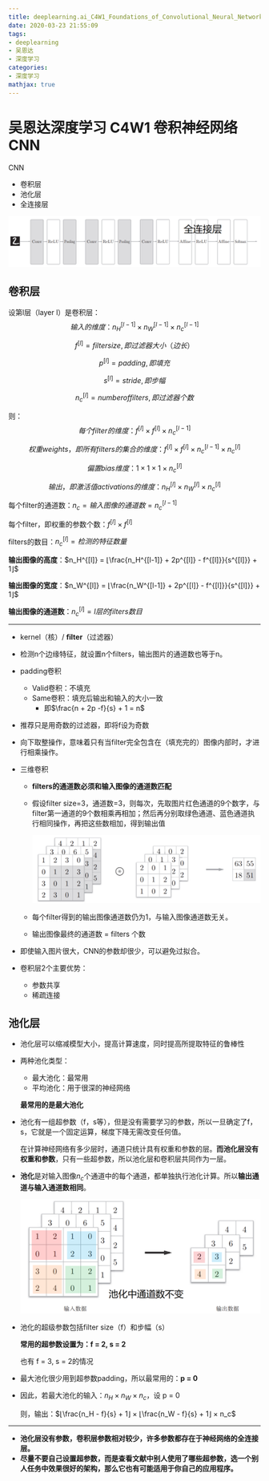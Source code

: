 ```yaml
---
title: deeplearning.ai_C4W1_Foundations_of_Convolutional_Neural_Networks
date: 2020-03-23 21:55:09
tags:
- deeplearning
- 吴恩达
- 深度学习
categories:
- 深度学习
mathjax: true
---
```


# 吴恩达深度学习 C4W1 卷积神经网络 CNN

CNN

- 卷积层
- 池化层
- 全连接层

![image-20200324153929956](deeplearning-ai-C4W1-Foundations-of-Convolutional-Neural-Networks/image-20200324153929956.png)

## 卷积层

设第l层（layer l）是卷积层：
$$
输入的维度：n_H^{[l-1]} × n_W^{[l-1]} × n_c^{[l-1]}
$$

$$
f^{[l]} = filter size, 即过滤器大小（边长）
$$

$$
p^{[l]} = padding, 即填充
$$

$$
s^{[l]} = stride,即步幅
$$

$$
n_c^{[l]} = number of filters, 即过滤器个数
$$

则：
$$
每个filter的维度：f^{[l]}×f^{[l]}×n_c^{[l-1]}
$$

$$
权重weights，即所有filters的集合的维度：f^{[l]} × f^{[l]} × n_c^{[l-1]} × n_c^{[l]}
$$

$$
偏置bias维度：1 × 1 × 1 × n_c^{[l]}
$$

$$
输出，即激活值activations的维度：n_H^{[l]} × n_W^{[l]} × n_c^{[l]}
$$

每个filter的通道数：$n_c = 输入图像的通道数 = n_c^{[l-1]}$

每个filter，即权重的参数个数：$f^{[l]} × f^{[l]}$

filters的数目：$n_c^{[l]} = 检测的特征数量$

**输出图像的高度**：$n_H^{[l]} = ⌊\frac{n_H^{[l-1]} + 2p^{[l]} - f^{[l]}}{s^{[l]}} + 1⌋$

**输出图像的宽度**：$n_W^{[l]} = ⌊\frac{n_W^{[l-1]} + 2p^{[l]} - f^{[l]}}{s^{[l]}} + 1⌋$

**输出图像的通道数**：$n_c^{[l]} = l层的filters数目$

------

- kernel（核）/ **filter**（过滤器）

- 检测n个边缘特征，就设置n个filters，输出图片的通道数也等于n。

- padding卷积

  - Valid卷积：不填充
  - Same卷积：填充后输出和输入的大小一致
    - 即$\frac{n + 2p -f}{s} + 1 = n$

- 推荐只是用奇数的过滤器，即将f设为奇数

- 向下取整操作，意味着只有当filter完全包含在（填充完的）图像内部时，才进行相乘操作。

- 三维卷积

  - **filters的通道数必须和输入图像的通道数匹配**

  - 假设filter size=3，通道数=3，则每次，先取图片红色通道的9个数字，与filter第一通道的9个数相乘再相加；然后再分别取绿色通道、蓝色通道执行相同操作，再把这些数相加，得到输出值

    ![image-20200324150304511](deeplearning-ai-C4W1-Foundations-of-Convolutional-Neural-Networks/image-20200324150304511.png)

  - 每个filter得到的输出图像通道数仍为1，与输入图像通道数无关。

  - 输出图像最终的通道数 = filters 个数

- 即使输入图片很大，CNN的参数却很少，可以避免过拟合。

- 卷积层2个主要优势：

  - 参数共享
  - 稀疏连接

## 池化层

- 池化层可以缩减模型大小，提高计算速度，同时提高所提取特征的鲁棒性

- 两种池化类型：

  - 最大池化：最常用
  - 平均池化：用于很深的神经网络

  **最常用的是最大池化**

- 池化有一组超参数（f，s等），但是没有需要学习的参数，所以一旦确定了f，s，它就是一个固定运算，梯度下降无需改变任何值。

  在计算神经网络有多少层时，通道只统计具有权重和参数的层。**而池化层没有权重和参数**，只有一些超参数，所以池化层和卷积层共同作为一层。

- **池化**是对输入图像$n_c$个通道中的每个通道，都单独执行池化计算。所以**输出通道与输入通道数相同**。

  ![image-20200324152439217](deeplearning-ai-C4W1-Foundations-of-Convolutional-Neural-Networks/image-20200324152439217.png)

- 池化的超级参数包括filter size（f）和步幅（s）

  **常用的超参数设置为：f = 2, s = 2**

  也有 f = 3, s = 2的情况

- 最大池化很少用到超参数padding，所以最常用的：**p = 0**

- 因此，若最大池化的输入：$n_H × n_W × n_c$，设 p = 0

  则，输出：$⌊\frac{n_H - f}{s} + 1⌋ × ⌊\frac{n_W - f}{s} + 1⌋ × n_c$

------

- **池化层没有参数，卷积层参数相对较少，许多参数都存在于神经网络的全连接层。**
- **尽量不要自己设置超参数，而是查看文献中别人使用了哪些超参数，选一个别人任务中效果很好的架构，那么它也有可能适用于你自己的应用程序。**


